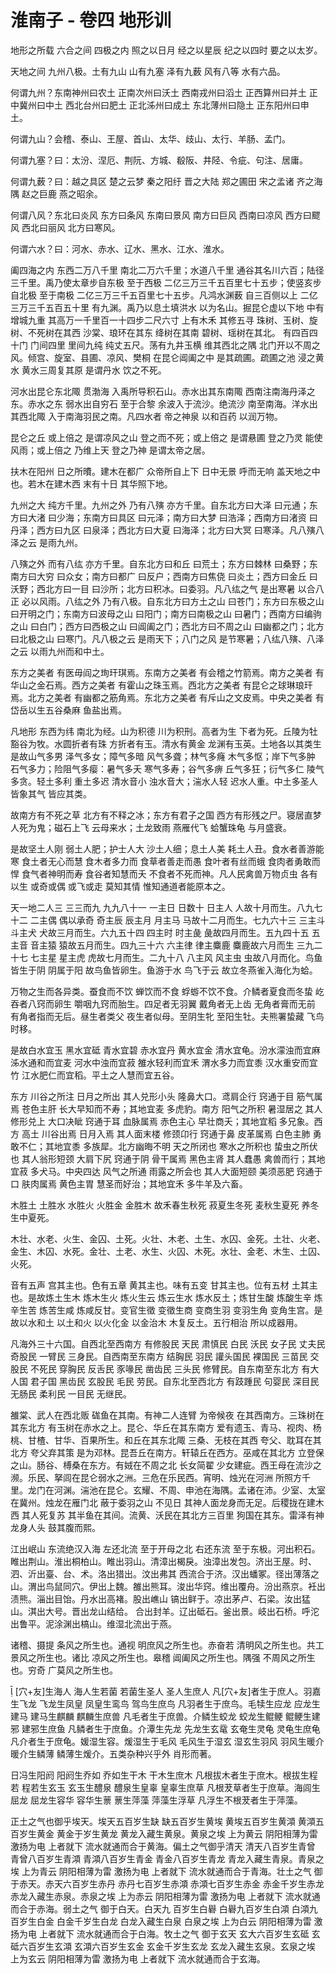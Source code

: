 # 淮南子 - 卷四 地形训

地形之所载 六合之间 四极之内 照之以日月 经之以星辰 纪之以四时 要之以太岁。

天地之间 九州八极。土有九山 山有九塞 泽有九薮 风有八等 水有六品。

何谓九州？东南神州曰农土 正南次州曰沃土 西南戎州曰滔土 正西算州曰并土 正中冀州曰中土 西北台州曰肥土 正北泲州曰成土 东北薄州曰隐土 正东阳州曰申土。

何谓九山？会稽、泰山、王屋、首山、太华、歧山、太行、羊肠、孟门。

何谓九塞？曰：太汾、涅厄、荆阮、方城、殽阪、井陉、令疵、句注、居庸。

何谓九薮？曰：越之具区 楚之云梦 秦之阳纡 晋之大陆 郑之圃田 宋之孟诸 齐之海隅 赵之巨鹿 燕之昭余。

何谓八风？东北曰炎风 东方曰条风 东南曰景风 南方曰巨风 西南曰凉风 西方曰飂风 西北曰丽风 北方曰寒风。

何谓六水？曰：河水、赤水、辽水、黑水、江水、淮水。

阖四海之内 东西二万八千里 南北二万六千里；水道八千里 通谷其名川六百；陆径三千里。禹乃使太章步自东极 至于西极 二亿三万三千五百里七十五步；使竖亥步自北极 至于南极 二亿三万三千五百里七十五步。凡鸿水渊薮 自三百侧以上 二亿三万三千五百五十里 有九渊。禹乃以息土填洪水 以为名山。掘昆仑虚以下地 中有增城九重 其高万一千里百一十四步二尺六寸 上有木禾 其修五寻 珠树、玉树、旋树、不死树在其西 沙棠、琅环在其东 绛树在其南 碧树、瑶树在其北。 有四百四十门 门间四里 里间九纯 纯丈五尺。荡有九井玉横 维其西北之隅 北门开以不周之风。倾宫、旋室、县圃、凉风、樊桐 在昆仑阊阖之中 是其疏圃。疏圃之池 浸之黄水 黄水三周复其原 是谓丹水 饮之不死。

河水出昆仑东北陬 贯渤海 入禹所导积石山。赤水出其东南陬 西南注南海丹泽之东。赤水之东 弱水出自穷石 至于合黎 余波入于流沙。绝流沙 南至南海。洋水出其西北陬 入于南海羽民之南。凡四水者 帝之神泉 以和百药 以润万物。

昆仑之丘 或上倍之 是谓凉风之山 登之而不死；或上倍之 是谓悬圃 登之乃灵 能使风雨；或上倍之 乃维上天 登之乃神 是谓太帝之居。

扶木在阳州 日之所曊。建木在都广 众帝所自上下 日中无景 呼而无响 盖天地之中也。若木在建木西 末有十日 其华照下地。

九州之大 纯方千里。九州之外 乃有八殥 亦方千里。自东北方曰大泽 曰元通；东方曰大渚 曰少海；东南方曰具区 曰元泽；南方曰大梦 曰浩泽；西南方曰渚资 曰丹泽；西方曰九区 曰泉泽；西北方曰大夏 曰海泽；北方曰大冥 曰寒泽。凡八殥八泽之云 是雨九州。

八殥之外 而有八纮 亦方千里。自东北方曰和丘 曰荒土；东方曰棘林 曰桑野；东南方曰大穷 曰众女；南方曰都广 曰反户；西南方曰焦侥 曰炎土；西方曰金丘 曰沃野；西北方曰一目 曰沙所；北方曰积冰。曰委羽。凡八纮之气 是出寒暑 以合八正 必以风雨。八纮之外 乃有八极。自东北方曰方土之山 曰苍门；东方曰东极之山 曰开明之门；东南方曰波母之山 曰阳门；南方曰南极之山 曰暑门；西南方曰编驹之山 曰白门；西方曰西极之山 曰阊阖之门；西北方曰不周之山 曰幽都之门；北方曰北极之山 曰寒门。凡八极之云 是雨天下；八门之风 是节寒暑；八纮八殥、八泽之云 以雨九州而和中土。

东方之美者 有医毋阎之珣玕琪焉。东南方之美者 有会稽之竹箭焉。南方之美者 有华山之金石焉。西方之美者 有霍山之珠玉焉。西北方之美者 有昆仑之球琳琅玕焉。北方之美者 有幽都之筋角焉。东北方之美者 有斥山之文皮焉。中央之美者 有岱岳以生五谷桑麻 鱼盐出焉。

凡地形 东西为纬 南北为经。山为积德 川为积刑。高者为生 下者为死。丘陵为牡 豁谷为牧。水圆折者有珠 方折者有玉。清水有黄金 龙渊有玉英。土地各以其类生 是故山气多男 泽气多女；障气多暗 风气多聋；林气多癃 木气多怄；岸下气多肿 石气多力；险阻气多瘿：暑气多夭 寒气多寿；谷气多痹 丘气多狂；衍气多仁 陵气多贪。轻土多利 重土多迟 清水音小 浊水音大；湍水人轻 迟水人重。中土多圣人 皆象其气 皆应其类。

故南方有不死之草 北方有不释之冰；东方有君子之国 西方有形残之尸。寝居直梦 人死为鬼；磁石上飞 云母来水；土龙致雨 燕雁代飞 蛤蟹珠龟 与月盛衰。

是故坚土人刚 弱土人肥；护士人大 沙土人细；息土人美 耗土人丑。食水者善游能寒 食土者无心而慧 食木者多力而 食草者善走而愚 食叶者有丝而蛾 食肉者勇敢而悍 食气者神明而寿 食谷者知慧而夭 不食者不死而神。凡人民禽兽万物贞虫 各有以生 或奇或偶 或飞或走 莫知其情 惟知通道者能原本之。

天一地二人三 三三而九 九九八十一 一主日 日数十 日主人 人故十月而生。八九七十二 二主偶 偶以承奇 奇主辰 辰主月 月主马 马故十二月而生。七九六十三 三主斗 斗主犬 犬故三月而生。六九五十四 四主时 时主彘 彘故四月而生。五九四十五 五主音 音主猿 猿故五月而生。四九三十六 六主律 律主麋鹿 麋鹿故六月而生 三九二十七 七主星 星主虎 虎故七月而生。二九十八 八主风 风主虫 虫故八月而化。鸟鱼皆生于阴 阴属于阳 故鸟鱼皆卵生。鱼游于水 鸟飞于云 故立冬燕雀入海化为蛤。

万物之生而各异类。蚕食而不饮 蝉饮而不食 蜉蝣不饮不食。介鳞者夏食而冬蛰 屹吞者八窍而卵生 嚼咽九窍而胎生。四足者无羽翼 戴角者无上齿 无角者膏而无前 有角者指而无后。昼生者类父 夜生者似母。至阴生牝 至阳生牡。夫熊署蛰藏 飞鸟时移。

是故白水宜玉 黑水宜砥 青水宜碧 赤水宜丹 黄水宜金 清水宜龟。汾水濛浊而宜麻 泲水通和而宜麦 河水中浊而宜菽 雒水轻利而宜禾 渭水多力而宜黍 汉水重安而宜竹 江水肥仁而宜稻。平土之人慧而宜五谷。

东方 川谷之所注 日月之所出 其人兑形小头 隆鼻大口。鸢肩企行 窍通于目 筋气属焉 苍色主肝 长大早知而不寿；其地宜麦 多虎豹。南方 阳气之所积 暑湿居之 其人修形兑上 大口决眦 窍通于耳 血脉属焉 赤色主心 早壮商夭；其地宜稻 多兄象。西方 高土 川谷出焉 日月入焉 其人面末楼 修颈卬行 窍通于鼻 皮革属焉 白色主肺 勇敢不仁；其地宜黍 多族犀。北方幽晦不明 天之所闭也 寒水之所积也 蛰虫之所伏也 其人翁形短颈 大肩下尻 窍通于阴 骨干属焉 黑色主肾 其人蠢愚 禽兽而行；其地宜菽 多犬马。中央四达 风气之所通 雨露之所会也 其人大面短颐 美须恶肥 窍通于口 肤肉属焉 黄色主胃 慧圣而好治；其地宜禾 多牛羊及六畜。

木胜土 土胜水 水胜火 火胜金 金胜木 故禾春生秋死 菽夏生冬死 麦秋生夏死 养冬生中夏死。

木壮、水老、火生、金囚、土死。火壮、木老、土生、水囚、金死。土壮、火老、金生、木囚、水死。金壮、土老、水生、火囚、木死。水壮、金老、木生、土囚、火死。

音有五声 宫其主也。色有五章 黄其主也。味有五变 甘其主也。位有五材 土其主也。是故炼土生木 炼木生火 炼火生云 炼云生水 炼水反土；炼甘生酸 炼酸生辛 炼辛生苦 炼苦生咸 炼咸反甘。变官生徵 变徵生商 变商生羽 变羽生角 变角生宫。是故以水和土 以土和火 以火化金 以金治木 木复反土。五行相治 所以成器用。

凡海外三十六国。自西北至西南方 有修股民 天民 肃慎民 白民 沃民 女子民 丈夫民 奇股民 一臂民 三身民。自西南至东南方 结胸民 羽民 讙头国民 裸国民 三苗民 交股民 不死民 穿胸民 反舌民 豕喙民 凿齿民 三头民 修臂民。自东南至东北方 有大人国 君子国 黑齿民 玄股民 毛民 劳民。自东北至西北方 有跂踵民 句婴民 深目民 无肠民 柔利民 一目民 无继民。

雒棠、武人在西北贩 硥鱼在其南。有神二人连臂 为帝候夜 在其西南方。三珠树在其东北方 有玉树在赤水之上。昆仑、华丘在其东南方 爱有遗玉、青马、视肉、杨桃、甘楂、甘华、百果所生。和丘在其东北陬 三桑、无枝在其西 夸父、耽耳在其北方 夸父弃其策 是为邓林。昆吾丘在南方。轩辕丘在西方。巫咸在其北方 立登保之山。肠谷、榑桑在东方。有娀在不周之北 长女简翟 少女建疵。西王母在流沙之濒。乐民、拏闾在昆仑弱水之洲。三危在乐民西。宵明、烛光在河洲 所照方千里。龙门在河渊。湍池在昆仑。玄耀、不周、申池在海隅。孟诸在沛。少室、太室在冀州。烛龙在雁门北 蔽于委羽之山 不见日 其神人面龙身而无足。后稷拢在建木西 其人死复苏 其半鱼在其间。流黄、沃民在其北方三百里 狗国在其东。雷泽有神 龙身人头 鼓其腹而熙。

江出岷山 东流绝汉入海 左还北流 至于开母之北 右还东流 至于东极。河出积石。睢出荆山。淮出桐柏山。睢出羽山。清漳出楬戾。浊漳出发包。济出王屋。时、泗、沂出臺、台、术。洛出猎出。汶出弗其 西流合于济。汉出蟠冢。径出薄落之山。渭出鸟鼠同穴。伊出上魏。雒出熊耳。浚出华窍。维出覆舟。汾出燕京。衽出渍熊。淄出目饴。丹水出高褚。股出嶕山 镐出鲜于。凉出茅卢、石梁。汝出猛山。淇出大号。晋出龙山结给。 合出封羊。辽出砥石。釜出景。岐出石桥。呼沱出鲁平。泥涂渊出槁山。维湿北流出于燕。

诸稽、摄提 条风之所生也。通视 明庶风之所生也。赤奋若 清明风之所生也。共工 景风之所生也。诸比 凉风之所生也。皋稽 阊阖风之所生也。隅强 不周风之所生也。穷奇 广莫风之所生也。

 [穴+友]生海人 海人生若菌 若菌生圣人 圣人生庶人 凡[穴+友]者生于庶人。羽嘉生飞龙 飞龙生凤皇 凤皇生鸾鸟 驾鸟生庶鸟 凡羽者生于庶鸟。毛犊生应龙 应龙生建马 建马生麒麟 麒麟生庶兽 凡毛者生于庶兽。介鳞生蛟龙 蛟龙生鲲鲠 鲲鲠生建邪 建邪生庶鱼 凡鳞者生于庶鱼。介潭生先龙 先龙生玄鼋 玄奄生灵龟 灵龟生庶龟 凡介者生于庶龟。媛湿生容。煖湿生于毛风 毛风生于湿玄 湿玄生羽风 羽风生暖介 暖介生鳞薄 鳞薄生煖介。五类杂种兴乎外 肖形而著。

日冯生阳阏 阳阏生乔如 乔如生干木 干木生庶木 凡根拔木者生于庶木。根拔生程若 程若生玄玉 玄玉生醴泉 醴泉生皇辜 皇辜生庶草 凡根茇草者生于庶草。海闾生屈龙 屈龙生容华 容华生蔈 蔈生萍藻 萍藻生浮草 凡浮生不根茇者生于萍藻。

正土之气也御乎埃天。埃天五百岁生缺 缺五百岁生黄埃 黄埃五百岁生黄澒 黄澒五百岁生黄金 黄金于岁生黄龙 黄龙入藏生黄泉。黄泉之埃 上为黄云 阴阳相薄为雷 激扬为电 上者就下 流水就通而合于黄海。偏土之气御乎清天 清天八百岁生青曾 青曾八百岁生青澒 青澒八百岁生青金 青金八百岁生青龙 青龙入藏生青泉。青泉之埃 上为青云 阴阳相薄为雷 激扬为电 上者就下 流水就通而合于青海。壮土之气 御于赤天。赤天六百岁生赤丹 赤丹七百岁生赤澒 赤澒七百岁生赤金 赤金千岁生赤龙 赤龙入藏生赤泉。赤泉之埃 上为赤云 阴阳相薄为雷 激扬为电 上者就下 流水就通而合于赤海。弱土之气 御于白天。白天九 百岁生白礜 白礜九百岁生白澒 白澒九百岁生白金 白金千岁生白龙 白龙入藏生白泉 白泉之埃 上为白云 阴阳相薄为雷 激扬为电 上者就下 流水就通而合于白海。牧土之气 御于玄天 玄大六百岁生玄砥 玄砥六百岁生玄澒 玄澒六百岁生玄金 玄金千岁生玄龙 玄龙入藏生玄泉。玄泉之埃 上为玄云 阴阳相薄为雷 激扬为电 上者就下 流水就通而合于玄海。
